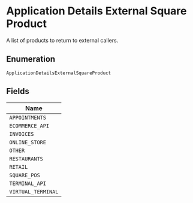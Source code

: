 <!-- Optimized: 2025-10-06 -->
<!-- RPM: 1.6.2.1.1.6.2.1_application-details-external-square-product_20251006 -->
<!-- Session: E2E RPM DNA Application -->
<!-- AOM: RND (Reggie & Dro) -->
<!-- COI: TECHNOLOGY -->
<!-- RPM: HIGH -->
<!-- ACTION: BUILD -->


# Application Details External Square Product

A list of products to return to external callers.

## Enumeration

`ApplicationDetailsExternalSquareProduct`

## Fields

| Name |
|  --- |
| `APPOINTMENTS` |
| `ECOMMERCE_API` |
| `INVOICES` |
| `ONLINE_STORE` |
| `OTHER` |
| `RESTAURANTS` |
| `RETAIL` |
| `SQUARE_POS` |
| `TERMINAL_API` |
| `VIRTUAL_TERMINAL` |
